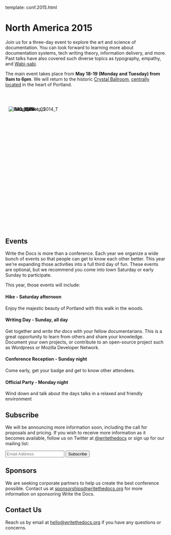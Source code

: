 template: conf.2015.html

<style>
#slideshow { 
    margin: 50px 0 400px; 
    position: relative; 
    width: 100%; 
    padding: 10px; 
}

#slideshow > div { 
    position: absolute; 
    top: 10px; 
    left: 10px; 
    right: 10px; 
    bottom: 10px; 
}
</style>

<script>
$("#slideshow > div:gt(0)").hide();

setInterval(function() { 
  $('#slideshow > div:first')
    .fadeOut(1000)
    .next()
    .fadeIn(1000)
    .end()
    .appendTo('#slideshow');
},  3000);
</script>


# North America 2015

Join us for a three-day event to explore the art and science of documentation.
You can look forward to learning more about documentation systems, tech writing theory, information delivery, and more.
Past talks have also covered such diverse topics as typography, empathy, and [Wabi-sabi][wabisabi].

The main event takes place from **May 18-19 (Monday and Tuesday) from 9am to 6pm**.
We will return to the historic [Crystal Ballroom][crystal-ballroom],
[centrally located](http://goo.gl/maps/D2WrJ) in the heart of Portland.

[crystal-ballroom]: http://www.mcmenamins.com/CrystalBallroom
[wabisabi]: http://en.wikipedia.org/wiki/Wabi-sabi


<div class="row">
<div class="col-md-10 col-md-offset-1">

<div id="slideshow">
	<div>
		<img src="https://farm8.staticflickr.com/7437/14175146165_f6d22c5c3b_c.jpg" class="img-responsive"  alt="IMG_1479">	
	</div>
   <div>
		<img src="https://farm8.staticflickr.com/7443/14198154853_0cddd983b6_c.jpg" class="img-responsive"  alt="IMG_1603"> 
	</div>
   <div>
		<img src="https://farm6.staticflickr.com/5527/14175399982_b13b415443_c.jpg" class="img-responsive"  alt="IMG_2538">
	</div>
   <div>
		<img src="https://farm8.staticflickr.com/7329/14171854031_08d26084d1_c.jpg" class="img-responsive"  alt="Group_Photo_2014_T">
	</div>
   <div>
		<img src="https://farm8.staticflickr.com/7359/14171848131_734e95d87d_c.jpg" class="img-responsive"  alt="Hike_Forest_05">
	</div>
   <div>
		<img src="https://farm8.staticflickr.com/7369/13991334230_27e72622c2_c.jpg" class="img-responsive"  alt="IMG_1833">
	</div>
</div>
</div>
</div>

## Events

Write the Docs is more than a conference.
Each year we organize a wide bunch of events so that people can get to know each other better.
This year we're expanding those activities into a full third day of fun.
These events are optional, but we recommend you come into town Saturday or early Sunday to participate.

This year, those events will include:

#### Hike - Saturday afternoon
Enjoy the majestic beauty of Portland with this walk in the woods.

#### Writing Day - Sunday, all day
Get together and *write the docs* with your fellow documentarians.  This is a
great opportunity to learn from others and share your knowledge.  Document your
own projects, or contribute to an open-source project such as Wordpress or
Mozilla Developer Network.

#### Conference Reception - Sunday night
Come early, get your badge and get to know other attendees.

#### Official Party - Monday night
Wind down and talk about the days talks in a relaxed and friendly environment

## Subscribe

We will be announcing more information soon, including the call for proposals
and pricing.
If you wish to receive more information as it becomes available, follow us on Twitter at [@writethedocs][twitter] or sign up for our mailing list:

<div id="mc_embed_signup">
<form action="http://writethedocs.us6.list-manage.com/subscribe/post?u=94377ea46d8b176a11a325d03&amp;id=dcf0ed349b" method="post" id="mc-embedded-subscribe-form" name="mc-embedded-subscribe-form" class="validate" target="_blank" novalidate="">
<div class="mc-field-group input-append">
<input placeholder="Email Address" value="" name="EMAIL" class="required email" id="mce-EMAIL" type="email">
<input value="Subscribe" name="subscribe" id="mc-embedded-subscribe" class="btn" type="submit">
</div>
<div id="mce-responses" class="clear">
<div class="response" id="mce-error-response" style="display:none"></div>
<div class="response" id="mce-success-response" style="display:none"></div>
</div>
</form>
</div>

[twitter]: https://twitter.com/writethedocs
[mailing-list]: http://eepurl.com/I37rP

## Sponsors

We are seeking corporate partners to help us create the best conference possible.
Contact us at [sponsorships@writethedocs.org](sponsorships) for more information on sponsoring Write the Docs.

## Contact Us

Reach us by email at [hello@writethedocs.org][email-us] if you have any questions or concerns.

[email-us]: mailto:hello@writethedocs.org
[sponsorships]: sponsorships@writethedocs.org
